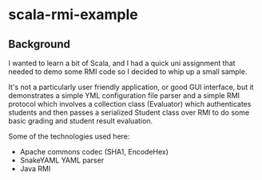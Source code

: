 # scala-rmi-example

## Background

I wanted to learn a bit of Scala, and I had a quick uni assignment that needed
to demo some RMI code so I decided to whip up a small sample.

It's not a particularly user friendly application, or good GUI interface, but
it demonstrates a simple YML configuration file parser and a simple RMI
protocol which involves a collection class (Evaluator) which authenticates
students and then passes a serialized Student class over RMI to do some basic
grading and student result evaluation.

Some of the technologies used here: 
* Apache commons codec (SHA1, EncodeHex)
* SnakeYAML YAML parser
* Java RMI
